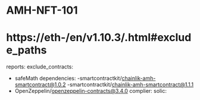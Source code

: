 # AMH-NFT-101
# https://eth-/en/v1.10.3/.html#exclude_paths
reports:
exclude_contracts:
- safeMath
dependencies:
-smartcontractkit/chainlik-amh-smartcontract@1.0.2
-smartcontractkit/chainlik-amh-smartcontract@1.1.1
- OpenZeppelin/openzeppelin-contracts@3.4.0
complier:
solic:
